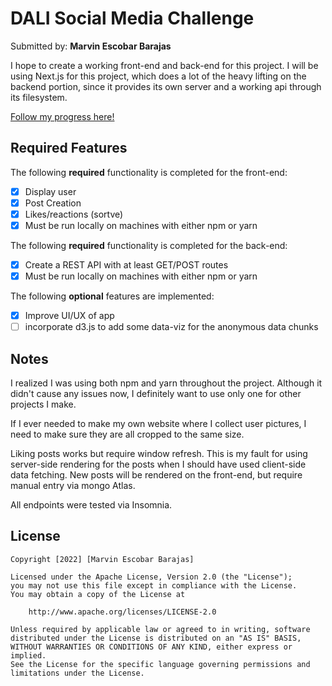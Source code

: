 # DALI Social Media Challenge

Submitted by: **Marvin Escobar Barajas**

I hope to create a working front-end and back-end for this project. I will
be using Next.js for this project, which does a lot of the heavy lifting on 
the backend portion, since it provides its own server and a working api 
through its filesystem.

[Follow my progress here!](https://github.com/Marvinesc3/social-media-challenge-dali/blob/main/todo.md)

## Required Features

The following **required** functionality is completed for the front-end:

* [X] Display user
* [X] Post Creation
* [X] Likes/reactions (sortve)
* [X] Must be run locally on machines with either npm or yarn

The following **required** functionality is completed for the back-end:

* [X] Create a REST API with at least GET/POST routes
* [X] Must be run locally on machines with either npm or yarn

The following **optional** features are implemented:

* [X] Improve UI/UX of app
* [ ] incorporate d3.js to add some data-viz for the anonymous data chunks

## Notes
I realized I was using both npm and yarn throughout the project. Although it didn't cause any issues now, I definitely want to use only one for other projects I make.

If I ever needed to make my own website where I collect user pictures, I need to make sure they are all cropped to the same size. 

Liking posts works but require window refresh. This is my fault for using server-side rendering for the posts when I should have used client-side data fetching.
New posts will be rendered on the front-end, but require manual entry via mongo Atlas. 

All endpoints were tested via Insomnia.

## License

    Copyright [2022] [Marvin Escobar Barajas]

    Licensed under the Apache License, Version 2.0 (the "License");
    you may not use this file except in compliance with the License.
    You may obtain a copy of the License at

        http://www.apache.org/licenses/LICENSE-2.0

    Unless required by applicable law or agreed to in writing, software
    distributed under the License is distributed on an "AS IS" BASIS,
    WITHOUT WARRANTIES OR CONDITIONS OF ANY KIND, either express or implied.
    See the License for the specific language governing permissions and
    limitations under the License.
